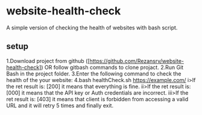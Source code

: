 # website-health-check

A simple version of checking the health of websites with bash script.


## setup

1.Download project from github ([https://github.com/Rezansrv/website-health-check]) OR follow gitbash commands to clone projact.
2.Run Git Bash in the project folder.
3.Enter the following command to check the health of the your website:
4.bash healthCheck.sh https://example.com/
i>If the ret result is: [200] it means that everything is fine.
ii>If the ret result is: [000] it means that the API key or Auth credentials are incorrect.
iii>If the ret result is: [403] it means that client is forbidden from accessing a valid URL and it will retry 5 times and finally exit.


